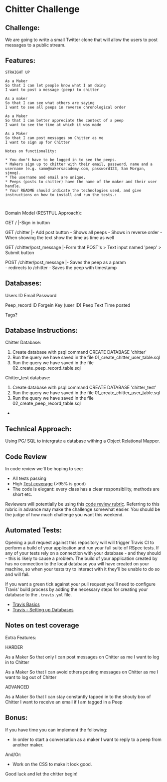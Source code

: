 Chitter Challenge
=================

Challenge:
-------

We are going to write a small Twitter clone that will allow the users to post messages to a public stream.

Features:
-------

```
STRAIGHT UP

As a Maker
So that I can let people know what I am doing  
I want to post a message (peep) to chitter

As a maker
So that I can see what others are saying  
I want to see all peeps in reverse chronological order

As a Maker
So that I can better appreciate the context of a peep
I want to see the time at which it was made

As a Maker
So that I can post messages on Chitter as me
I want to sign up for Chitter

Notes on functionality:

* You don't have to be logged in to see the peeps.
* Makers sign up to chitter with their email, password, name and a username (e.g. samm@makersacademy.com, password123, Sam Morgan, sjmog).
* The username and email are unique.
* Peeps (posts to chitter) have the name of the maker and their user handle.
* Your README should indicate the technologies used, and give instructions on how to install and run the tests.:



```

Domain Model (RESTFUL Approach)::

GET /                      |-Sign in button 

GET /chitter               |- Add post button
                            - Shows all peeps
                            - Shows in reverse order
                            - When showing the text show the time as time as well

GET /chitter/post_message  |-Form that POST's 
                              > Text input named 'peep'
                              > Submit button

POST /chitter/post_message |- Saves the peep as a param  
                            - redirects to /chitter
                            - Saves the peep with timestamp
                            


Databases:
--------

Users 
      ID
      Email 
      Password

Peep_record 
            ID 
            Forgein Key (user ID)
            Peep Text 
            Time posted 

Tags? 


Database Instructions:
------

Chitter Database:
1. Create database with psql command CREATE DATABASE 'chitter'
2. Run the query we have saved in the file 01_create_chitter_user_table.sql
3. Run the query we have saved in the file 02_create_peep_record_table.sql

Chitter_test database:
1. Create database with psql command CREATE DATABASE 'chitter_test'
2. Run the query we have saved in the file 01_create_chitter_user_table.sql
3. Run the query we have saved in the file 02_create_peep_record_table.sql

*


Technical Approach:
-------

Using PG/ SQL to intergrate a database withing a Object Relational Mapper.


Code Review
-----------

In code review we'll be hoping to see:

* All tests passing
* High [Test coverage](https://github.com/makersacademy/course/blob/master/pills/test_coverage.md) (>95% is good)
* The code is elegant: every class has a clear responsibility, methods are short etc.

Reviewers will potentially be using this [code review rubric](docs/review.md).  Referring to this rubric in advance may make the challenge somewhat easier.  You should be the judge of how much challenge you want this weekend.

Automated Tests:
-----

Opening a pull request against this repository will will trigger Travis CI to perform a build of your application and run your full suite of RSpec tests. If any of your tests rely on a connection with your database - and they should - this is likely to cause a problem. The build of your application created by has no connection to the local database you will have created on your machine, so when your tests try to interact with it they'll be unable to do so and will fail.

If you want a green tick against your pull request you'll need to configure Travis' build process by adding the necessary steps for creating your database to the `.travis.yml` file.

- [Travis Basics](https://docs.travis-ci.com/user/tutorial/)
- [Travis - Setting up Databases](https://docs.travis-ci.com/user/database-setup/)

Notes on test coverage
----------------------

Extra Features: 

HARDER

As a Maker
So that only I can post messages on Chitter as me
I want to log in to Chitter

As a Maker
So that I can avoid others posting messages on Chitter as me
I want to log out of Chitter

ADVANCED

As a Maker
So that I can stay constantly tapped in to the shouty box of Chitter
I want to receive an email if I am tagged in a Peep

Bonus:
-----

If you have time you can implement the following:

* In order to start a conversation as a maker I want to reply to a peep from another maker.

And/Or:

* Work on the CSS to make it look good.

Good luck and let the chitter begin!